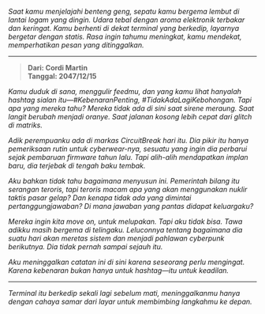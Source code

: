 _Saat kamu menjelajahi benteng geng, sepatu kamu bergema lembut di lantai logam yang dingin. Udara tebal dengan aroma elektronik terbakar dan keringat. Kamu berhenti di dekat terminal yang berkedip, layarnya bergetar dengan statis. Rasa ingin tahumu meningkat, kamu mendekat, memperhatikan pesan yang ditinggalkan._

---

> **Dari: Cordi Martin**  
> **Tanggal: 2047/12/15**

_Kamu duduk di sana, menggulir feedmu, dan yang kamu lihat hanyalah hashtag sialan itu—#KebenaranPenting, #TidakAdaLagiKebohongan. Tapi apa yang mereka tahu? Mereka tidak ada di sini saat sirene meraung. Saat langit berubah menjadi oranye. Saat jalanan kosong lebih cepat dari glitch di matriks._

_Adik perempuanku ada di markas CircuitBreak hari itu. Dia pikir itu hanya pemeriksaan rutin untuk cyberwear-nya, sesuatu yang ingin dia perbarui sejak pembaruan firmware tahun lalu. Tapi alih-alih mendapatkan implan baru, dia terjebak di tengah baku tembak._

_Aku bahkan tidak tahu bagaimana menyusun ini. Pemerintah bilang itu serangan teroris, tapi teroris macam apa yang akan menggunakan nuklir taktis pasar gelap? Dan kenapa tidak ada yang dimintai pertanggungjawaban? Di mana jawaban yang pantas didapat keluargaku?_

_Mereka ingin kita move on, untuk melupakan. Tapi aku tidak bisa. Tawa adikku masih bergema di telingaku. Leluconnya tentang bagaimana dia suatu hari akan meretas sistem dan menjadi pahlawan cyberpunk berikutnya. Dia tidak pernah sampai sejauh itu._

_Aku meninggalkan catatan ini di sini karena seseorang perlu mengingat. Karena kebenaran bukan hanya untuk hashtag—itu untuk keadilan._

---

_Terminal itu berkedip sekali lagi sebelum mati, meninggalkanmu hanya dengan cahaya samar dari layar untuk membimbing langkahmu ke depan._
